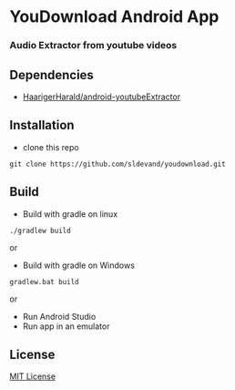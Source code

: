 # YouDownload Android App

### Audio Extractor from youtube videos

## Dependencies
* [HaarigerHarald/android-youtubeExtractor](https://github.com/HaarigerHarald/android-youtubeExtractor)

## Installation

* clone this repo 
```
git clone https://github.com/sldevand/youdownload.git
```

## Build

* Build with gradle on linux
```
./gradlew build
```
or

* Build with gradle on Windows
```
gradlew.bat build
```
or

* Run Android Studio
* Run app in an emulator

## License
[MIT License](LICENSE.md)